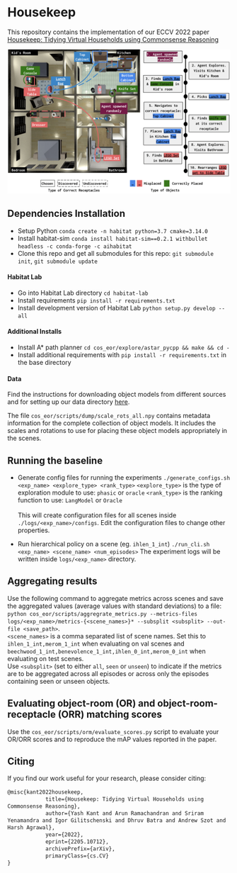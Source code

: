 # Housekeep

This repository contains the implementation of our ECCV 2022 paper [Housekeep: Tidying Virtual Households using Commonsense Reasoning](https://yashkant.github.io/housekeep/)

![teaser](images/teaser_wout_ab.png)

## Dependencies Installation

- Setup Python `conda create -n habitat python=3.7 cmake=3.14.0`
- Install habitat-sim `conda install habitat-sim==0.2.1 withbullet headless -c conda-forge -c aihabitat`
- Clone this repo and get all submodules for this repo: `git submodule init`, `git submodule update`

#### Habitat Lab
- Go into Habitat Lab directory `cd habitat-lab`
- Install requirements `pip install -r requirements.txt`
- Install development version of Habitat Lab `python setup.py develop --all`

#### Additional Installs
- Install A* path planner `cd cos_eor/explore/astar_pycpp && make && cd -`
- Install additional requirements with `pip install -r requirements.txt` in the base directory

#### Data
Find the instructions for downloading object models from different sources and for setting up our data directory [here](data/README.md).

The file `cos_eor/scripts/dump/scale_rots_all.npy` contains metadata information for the complete collection of object models. It includes the scales and rotations to use for placing these object models appropriately in the scenes.

## Running the baseline
- Generate config files for running the experiments `./generate_configs.sh <exp_name> <explore_type> <rank_type>`
`<explore_type>` is the type of exploration module to use: `phasic` or `oracle`
`<rank_type>` is the ranking function to use: `LangModel` or `Oracle` <br><br>
This will create configuration files for all scenes inside `./logs/<exp_name>/configs`. Edit the configuration files to change other properties.

- Run hierarchical policy on a scene (eg. `ihlen_1_int`)
`./run_cli.sh <exp_name> <scene_name> <num_episodes>`
The experiment logs will be written inside `logs/<exp_name>` directory.

## Aggregating results
Use the following command to aggregate metrics across scenes and save the aggregated values (average values with standard deviations) to a file:
`python cos_eor/scripts/aggregrate_metrics.py --metrics-files logs/<exp_name>/metrics-{<scene_names>}* --subsplit <subsplit> --out-file <save_path>`. <br>
`<scene_names>` is a comma separated list of scene names. Set this to `ihlen_1_int,merom_1_int` when evaluating on val scenes and `beechwood_1_int,benevolence_1_int,ihlen_0_int,merom_0_int` when evaluating on test scenes.<br>
Use `<subsplit>` (set to either `all`, `seen` or `unseen`) to indicate if the metrics are to be aggregated across all episodes or across only the episodes containing seen or unseen objects.

## Evaluating object-room (OR) and object-room-receptacle (ORR) matching scores
Use the `cos_eor/scripts/orm/evaluate_scores.py` script to evaluate your OR/ORR scores and to reproduce the mAP values reported in the paper.

## Citing

If you find our work useful for your research, please consider citing:

```
@misc{kant2022housekeep,
            title={Housekeep: Tidying Virtual Households using Commonsense Reasoning},
            author={Yash Kant and Arun Ramachandran and Sriram Yenamandra and Igor Gilitschenski and Dhruv Batra and Andrew Szot and Harsh Agrawal},
            year={2022},
            eprint={2205.10712},
            archivePrefix={arXiv},
            primaryClass={cs.CV}
}
```
